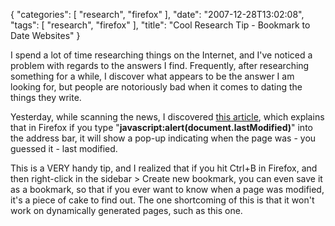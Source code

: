 {
    "categories": [
        "research", 
        "firefox"
    ], 
    "date": "2007-12-28T13:02:08", 
    "tags": [
        "research", 
        "firefox"
    ], 
    "title": "Cool Research Tip - Bookmark to Date Websites"
}

I spend a lot of time researching things on the Internet, and I've noticed a problem with regards to the answers I find. Frequently, after researching something for a while, I discover what appears to be the answer I am looking for, but people are notoriously bad when it comes to dating the things they write.

Yesterday, while scanning the news, I discovered <a href="http://www.cnet.com/workers-edge/8301-13880_1-9835822-68.html?tag=head">this article</a>, which explains that in Firefox if you type "<strong>javascript:alert(document.lastModified)</strong>" into the address bar, it will show a pop-up indicating when the page was - you guessed it - last modified.

This is a VERY handy tip, and I realized that if you hit Ctrl+B in Firefox, and then right-click in the sidebar > Create new bookmark, you can even save it as a bookmark, so that if you ever want to know when a page was modified, it's a piece of cake to find out. The one shortcoming of this is that it won't work on dynamically generated pages, such as this one.<!--break-->
